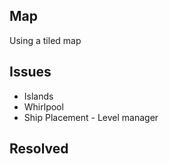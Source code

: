 ## Map ##
Using a tiled map
## Issues ##
* Islands
* Whirlpool
* Ship Placement - Level manager
## Resolved ##